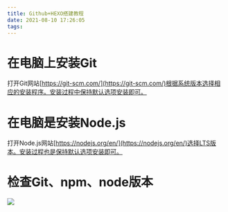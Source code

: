 ```yaml
---
title: Github+HEXO搭建教程
date: 2021-08-10 17:26:05
tags:
---
```

# 在电脑上安装Git
打开Git网站[https://git-scm.com/](https://git-scm.com/)根据系统版本选择相应的安装程序。安装过程中保持默认选项安装即可。
# 在电脑是安装Node.js
打开Node.js网站[https://nodejs.org/en/](https://nodejs.org/en/)选择LTS版本。安装过程也是保持默认选项安装即可。
# 检查Git、npm、node版本
![](2021-08-10-githubhexo-dajian_md_files%5Cimage.png?v=1&type=image)

